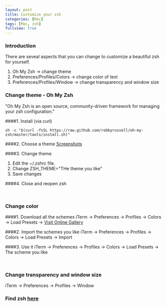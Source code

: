 ```yaml
---
layout: post
title: Customize your zsh
categories: [Mac]
tags: [Mac, zsh]
fullview: true
---
```

### Introduction
There are seveal aspects that you can change to customize a beautiful zsh for yourself.

1. Oh My Zsh -> change theme
2. Preferences/Profiles/Colors -> change color of text
3. Preferences/Profiles/Window -> change transparency and window size


### Change theme - Oh My Zsh
"Oh My Zsh is an open source, community-driven framework for managing your zsh configuration."

####1. Install (via curl)

	sh -c "$(curl -fsSL https://raw.github.com/robbyrussell/oh-my-zsh/master/tools/install.sh)"
	
####2. Choose a theme
[Screenshots](https://github.com/robbyrussell/oh-my-zsh/wiki/themes)	
	
####3. Change theme

1. Edit the ~/.zshrc file.	
2. Change ZSH_THEME="THe theme you like"
3. Save changes
	
####4. Close and reopen zsh

<br/>

### Change color

####1. Download all the schemes
iTerm -> Preferences -> Profiles -> Colors -> Load Presets -> [Visit Online Gallery](http://iterm2colorschemes.com/)

####2. Import the schemes you like
iTerm -> Preferences -> Profiles -> Colors -> Load Presets -> Import

####3. Use it
iTerm -> Preferences -> Profiles -> Colors -> Load Presets -> The scheme you like


<br/>

### Change transparency and window size
iTerm -> Preferences -> Profiles -> Window



### Find zsh [here](http://zsh.sourceforge.net/)
